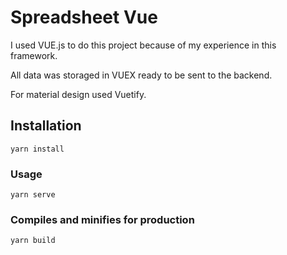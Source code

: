 # Spreadsheet Vue

I used VUE.js to do this project because of my experience in this framework.

All data was storaged in VUEX ready to be sent to the backend.

For material design used Vuetify.

## Installation

```
yarn install
```

### Usage

```
yarn serve
```

### Compiles and minifies for production

```
yarn build
```

